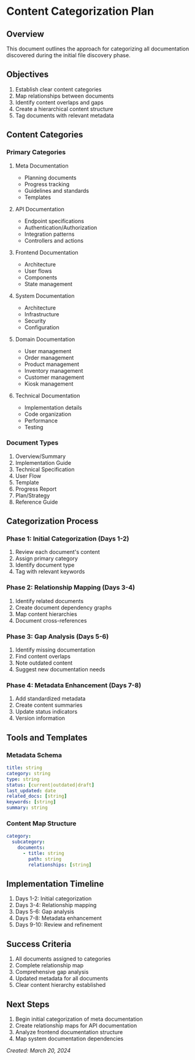 # Content Categorization Plan

## Overview
This document outlines the approach for categorizing all documentation discovered during the initial file discovery phase.

## Objectives
1. Establish clear content categories
2. Map relationships between documents
3. Identify content overlaps and gaps
4. Create a hierarchical content structure
5. Tag documents with relevant metadata

## Content Categories

### Primary Categories
1. Meta Documentation
   - Planning documents
   - Progress tracking
   - Guidelines and standards
   - Templates

2. API Documentation
   - Endpoint specifications
   - Authentication/Authorization
   - Integration patterns
   - Controllers and actions

3. Frontend Documentation
   - Architecture
   - User flows
   - Components
   - State management

4. System Documentation
   - Architecture
   - Infrastructure
   - Security
   - Configuration

5. Domain Documentation
   - User management
   - Order management
   - Product management
   - Inventory management
   - Customer management
   - Kiosk management

6. Technical Documentation
   - Implementation details
   - Code organization
   - Performance
   - Testing

### Document Types
1. Overview/Summary
2. Implementation Guide
3. Technical Specification
4. User Flow
5. Template
6. Progress Report
7. Plan/Strategy
8. Reference Guide

## Categorization Process

### Phase 1: Initial Categorization (Days 1-2)
1. Review each document's content
2. Assign primary category
3. Identify document type
4. Tag with relevant keywords

### Phase 2: Relationship Mapping (Days 3-4)
1. Identify related documents
2. Create document dependency graphs
3. Map content hierarchies
4. Document cross-references

### Phase 3: Gap Analysis (Days 5-6)
1. Identify missing documentation
2. Find content overlaps
3. Note outdated content
4. Suggest new documentation needs

### Phase 4: Metadata Enhancement (Days 7-8)
1. Add standardized metadata
2. Create content summaries
3. Update status indicators
4. Version information

## Tools and Templates

### Metadata Schema
```yaml
title: string
category: string
type: string
status: [current|outdated|draft]
last_updated: date
related_docs: [string]
keywords: [string]
summary: string
```

### Content Map Structure
```yaml
category:
  subcategory:
    documents:
      - title: string
        path: string
        relationships: [string]
```

## Implementation Timeline
1. Days 1-2: Initial categorization
2. Days 3-4: Relationship mapping
3. Days 5-6: Gap analysis
4. Days 7-8: Metadata enhancement
5. Days 9-10: Review and refinement

## Success Criteria
1. All documents assigned to categories
2. Complete relationship map
3. Comprehensive gap analysis
4. Updated metadata for all documents
5. Clear content hierarchy established

## Next Steps
1. Begin initial categorization of meta documentation
2. Create relationship maps for API documentation
3. Analyze frontend documentation structure
4. Map system documentation dependencies

*Created: March 20, 2024* 